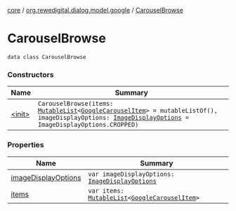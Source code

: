 [core](../../index.md) / [org.rewedigital.dialog.model.google](../index.md) / [CarouselBrowse](./index.md)

# CarouselBrowse

`data class CarouselBrowse`

### Constructors

| Name | Summary |
|---|---|
| [&lt;init&gt;](-init-.md) | `CarouselBrowse(items: `[`MutableList`](https://kotlinlang.org/api/latest/jvm/stdlib/kotlin.collections/-mutable-list/index.html)`<`[`GoogleCarouselItem`](../-google-carousel-item/index.md)`> = mutableListOf(), imageDisplayOptions: `[`ImageDisplayOptions`](../-image-display-options/index.md)` = ImageDisplayOptions.CROPPED)` |

### Properties

| Name | Summary |
|---|---|
| [imageDisplayOptions](image-display-options.md) | `var imageDisplayOptions: `[`ImageDisplayOptions`](../-image-display-options/index.md) |
| [items](items.md) | `var items: `[`MutableList`](https://kotlinlang.org/api/latest/jvm/stdlib/kotlin.collections/-mutable-list/index.html)`<`[`GoogleCarouselItem`](../-google-carousel-item/index.md)`>` |
